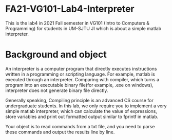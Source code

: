 # FA21-VG101-Lab4-Interpreter
This is the lab4 in 2021 Fall semester in VG101 (Intro to Computers &amp; Programming) for students in UM-SJTU JI which is about a simple matlab interpreter.
# Background and object
An interpreter is a computer program that directly executes instructions written in a programming or scripting language. For example, matlab is executed through an interpreter.
Comparing with compiler, which turns a program into an executable binary file(for example, .exe on windows), interpreter does not generate binary file directly.

Generally speaking, Compiling principle is an advanced CS course for undergraduate students. In this lab, we only require you to implement a very simple matlab interpreter, which can calculate the value of expressions, store variables and print out formatted output similar to fprintf in
matlab.

Your object is to read commands from a txt file, and you need to parse these commands and output the results line by line.
